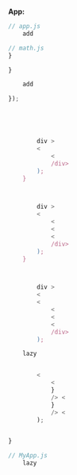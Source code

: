 ---
---




**App:**

``` js
// app.js
    add

```

``` js
// math.js
}
```


``` js
}

```

>










``` js
    add

```


``` js
});
```





>



``` js
```


``` js
```




``` js


        div >
        <
            <
            /div>
        );
    }
```


``` js


        div >
        <
            <
            <
            <
            /div>
        );
    }
```



``` js


        div >
        <
        <
            <
            <
            <
            /div>
        );
```





``` js
    lazy


        <
            <
            }
            /> <
            }
            /> <
        );
```



``` js
```

``` js
}
```

``` js
// MyApp.js
    lazy
```
